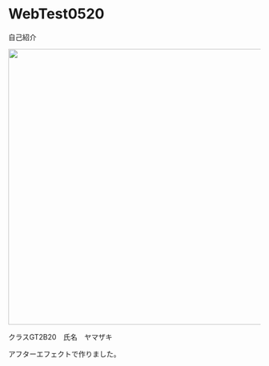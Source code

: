 # WebTest0520
<!doctype html>
<html>
<head>
<meta charset="utf-8">
<title>test</title>
</head>
自己紹介
 
<body>
<p><img src="コンポ 1/コンポ 1_00094.jpg" width="980" height="551" alt=""/>
</p>
<p>クラスGT2B20　氏名　ヤマザキ</p>
<p>アフターエフェクトで作りました。</p>
</body>
</html>
